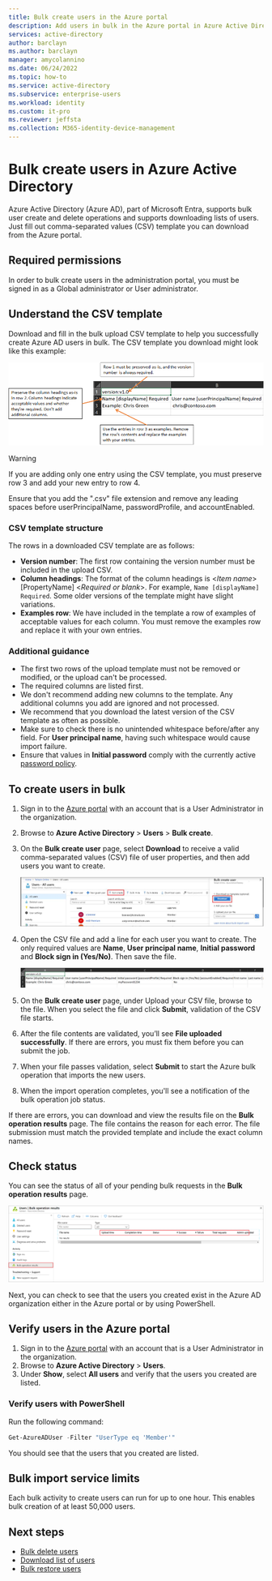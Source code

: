 ```yaml
---
title: Bulk create users in the Azure portal
description: Add users in bulk in the Azure portal in Azure Active Directory
services: active-directory 
author: barclayn
ms.author: barclayn
manager: amycolannino
ms.date: 06/24/2022
ms.topic: how-to
ms.service: active-directory
ms.subservice: enterprise-users
ms.workload: identity
ms.custom: it-pro
ms.reviewer: jeffsta
ms.collection: M365-identity-device-management
---
```


# Bulk create users in Azure Active Directory

Azure Active Directory (Azure AD), part of Microsoft Entra, supports bulk user create and delete operations and supports downloading lists of users. Just fill out comma-separated values (CSV) template you can download from the Azure portal.

## Required permissions

In order to bulk create users in the administration portal, you must be signed in as a Global administrator or User administrator.

## Understand the CSV template

Download and fill in the bulk upload CSV template to help you successfully create Azure AD users in bulk. The CSV template you download might look like this example:

![Spreadsheet for upload and call-outs explaining the purpose and values for each row and column](./media/users-bulk-add/create-template-example.png)

> [!WARNING]
> If you are adding only one entry using the CSV template, you must preserve row 3 and add your new entry to row 4.
>
> Ensure that you add the ".csv" file extension and remove any leading spaces before userPrincipalName, passwordProfile, and accountEnabled.

### CSV template structure

The rows in a downloaded CSV template are as follows:

- **Version number**: The first row containing the version number must be included in the upload CSV.
- **Column headings**: The format of the column headings is &lt;*Item name*&gt; [PropertyName] &lt;*Required or blank*&gt;. For example, `Name [displayName] Required`. Some older versions of the template might have slight variations.
- **Examples row**: We have included in the template a row of examples of acceptable values for each column. You must remove the examples row and replace it with your own entries.

### Additional guidance

- The first two rows of the upload template must not be removed or modified, or the upload can't be processed.
- The required columns are listed first.
- We don't recommend adding new columns to the template. Any additional columns you add are ignored and not processed.
- We recommend that you download the latest version of the CSV template as often as possible.
- Make sure to check there is no unintended whitespace before/after any field. For **User principal name**, having such whitespace would cause import failure.
- Ensure that values in **Initial password** comply with the currently active [password policy](../authentication/concept-sspr-policy.md#username-policies).

## To create users in bulk

1. Sign in to the [Azure portal](https://portal.azure.com) with an account that is a User Administrator in the organization.
1. Browse to **Azure Active Directory** >  **Users** > **Bulk create**.
1. On the **Bulk create user** page, select **Download** to receive a valid comma-separated values (CSV) file of user properties, and then add users you want to create.

   ![Select a local CSV file in which you list the users you want to add](./media/users-bulk-add/upload-button.png)

1. Open the CSV file and add a line for each user you want to create. The only required values are **Name**, **User principal name**, **Initial password** and **Block sign in (Yes/No)**. Then save the file.

   [![The CSV file contains names and IDs of the users to create](./media/users-bulk-add/add-csv-file.png)](./media/users-bulk-add/add-csv-file.png#lightbox)

1. On the **Bulk create user** page, under Upload your CSV file, browse to the file. When you select the file and click **Submit**, validation of the CSV file starts.
1. After the file contents are validated, you’ll see **File uploaded successfully**. If there are errors, you must fix them before you can submit the job.
1. When your file passes validation, select **Submit** to start the Azure bulk operation that imports the new users.
1. When the import operation completes, you'll see a notification of the bulk operation job status.

If there are errors, you can download and view the results file on the **Bulk operation results** page. The file contains the reason for each error. The file submission must match the provided template and include the exact column names.

## Check status

You can see the status of all of your pending bulk requests in the **Bulk operation results** page.

   [![Check create status in the Bulk Operations Results page](./media/users-bulk-add/bulk-center.png)](./media/users-bulk-add/bulk-center.png#lightbox)

Next, you can check to see that the users you created exist in the Azure AD organization either in the Azure portal or by using PowerShell.

## Verify users in the Azure portal

1. Sign in to the [Azure portal](https://portal.azure.com) with an account that is a User Administrator in the organization.
1. Browse to **Azure Active Directory** > **Users**.
1. Under **Show**, select **All users** and verify that the users you created are listed.

### Verify users with PowerShell

Run the following command:

``` PowerShell
Get-AzureADUser -Filter "UserType eq 'Member'"
```

You should see that the users that you created are listed.

## Bulk import service limits

Each bulk activity to create users can run for up to one hour. This enables bulk creation of at least 50,000 users.

## Next steps

- [Bulk delete users](users-bulk-delete.md)
- [Download list of users](users-bulk-download.md)
- [Bulk restore users](users-bulk-restore.md)
